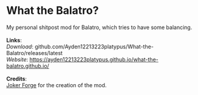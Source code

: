 # What the Balatro?
My personal shitpost mod for Balatro, which tries to have some balancing. <br>
<br>
**Links**: <br>
_Download_: github.com/Ayden12213223platypus/What-the-Balatro/releases/latest <br>
_Website_: https://ayden12213223platypus.github.io/what-the-balatro.github.io/ <br>
<br>
**Credits**: <br>
[Joker Forge](https://jokerforge.jaydchw.com/) for the creation of the mod.
